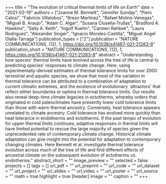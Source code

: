 +++
title = "The evolution of critical thermal limits of life on Earth"
date = "2021-02-19"
authors = ["Joanne M. Bennett", "Jennifer Sunday", "Piero Calosi", "Fabricio Villalobos", "Brezo Martinez", "Rafael Molina-Venegas", "Miguel B. Araujo", "Adam C. Algar", "Susana Clusella-Trullas", "Bradford A. Hawkins", "Sally A. Keith", "Ingolf Kuehn", "Carsten Rahbek", "Laura Rodriguez", "Alexander Singer", "Ignacio Morales-Castilla", "Miguel Angel Olalla-Tarraga"]
publication_types = ["2"]
publication = "NATURE COMMUNICATIONS, (12), 1, https://doi.org/10.1038/s41467-021-21263-8"
publication_short = "NATURE COMMUNICATIONS, (12), 1, https://doi.org/10.1038/s41467-021-21263-8"
abstract = "Understanding how species' thermal limits have evolved across the tree of life is central to predicting species' responses to climate change. Here, using experimentally-derived estimates of thermal tolerance limits for over 2000 terrestrial and aquatic species, we show that most of the variation in thermal tolerance can be attributed to a combination of adaptation to current climatic extremes, and the existence of evolutionary `attractors' that reflect either boundaries or optima in thermal tolerance limits. Our results also reveal deep-time climate legacies in ectotherms, whereby orders that originated in cold paleoclimates have presently lower cold tolerance limits than those with warm thermal ancestry. Conversely, heat tolerance appears unrelated to climate ancestry. Cold tolerance has evolved more quickly than heat tolerance in endotherms and ectotherms. If the past tempo of evolution for upper thermal limits continues, adaptive responses in thermal limits will have limited potential to rescue the large majority of species given the unprecedented rate of contemporary climate change. Historical climate adaptation can give insight into the potential for adaptation to contemporary changing climates. Here Bennett et al. investigate thermal tolerance evolution across much of the tree of life and find different effects of ancestral climate on the subsequent evolution of ectotherms vs. endotherms."
abstract_short = ""
image_preview = ""
selected = false
projects = []
tags = []
url_pdf = ""
url_preprint = ""
url_code = ""
url_dataset = ""
url_project = ""
url_slides = ""
url_video = ""
url_poster = ""
url_source = ""
math = true
highlight = true
[header]
image = ""
caption = ""
+++
